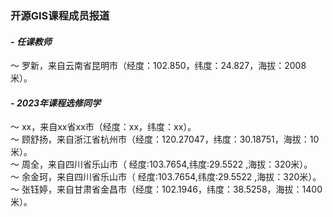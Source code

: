 ### **开源GIS课程成员报道**
#### - **_任课教师_**
～ 罗新，来自云南省昆明市（经度：102.850，纬度：24.827，海拔：2008米）。
#### - **_2023年课程选修同学_**
～ xx，来自xx省xx市（经度：xx，纬度：xx）。    
～ 顾舒扬，来自浙江省杭州市（经度：120.27047，纬度：30.18751，海拔：10米）。       
～ 周全，来自四川省乐山市（ 经度:103.7654,纬度:29.5522 ,海拔：320米）。   
～ 余金珂，来自四川省乐山市（ 经度:103.7654,纬度:29.5522 ,海拔：320米）。   
～ 张钰婷，来自甘肃省金昌市（经度：102.1946，纬度：38.5258，海拔：1400米）。  



